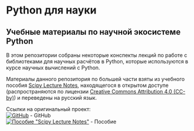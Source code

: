 # Python для науки

## Учебные материалы по научной экосистеме Python

В этом репозитории собраны некоторые конспекты лекций по работе с библиотеками для научных расчётов в Python, которые используются в курсе научных вычислений с Python.

Материалы данного репозитория по большей части взяты из учебного пособия [Scipy Lecture Notes](https://scipy-lectures.org/), находящегося в открытом доступе (распространяются по лицензии [Creative Commons Attribution 4.0 (CC-by)](https://scipy-lectures.org/preface.html#license)) и переведены на русский язык.

Ссылки на оригинальный проект:   
[![GitHub](https://travis-ci.org/scipy-lectures/scipy-lecture-notes.svg?branch=master)](https://github.com/scipy-lectures/scipy-lecture-notes) - GitHub  
[![Пособие "Scipy Lecture Notes"](https://zenodo.org/badge/DOI/10.5281/zenodo.3894791.svg)](https://doi.org/10.5281/zenodo.3894791) - Пособие

